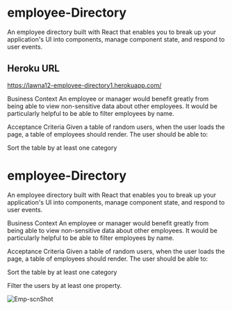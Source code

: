 # employee-Directory
An employee directory built with React that enables you to break up your application's UI into components, manage component state, and respond to user events.

## Heroku URL
https://lawna12-employee-directory1.herokuapp.com/



Business Context
An employee or manager would benefit greatly from being able to view non-sensitive data about other employees. It would be particularly helpful to be able to filter employees by name.

Acceptance Criteria
Given a table of random users, when the user loads the page, a table of employees should render.
The user should be able to:


Sort the table by at least one category


# employee-Directory
An employee directory built with React that enables you to break up your application's UI into components, manage component state, and respond to user events.


Business Context
An employee or manager would benefit greatly from being able to view non-sensitive data about other employees. It would be particularly helpful to be able to filter employees by name.

Acceptance Criteria
Given a table of random users, when the user loads the page, a table of employees should render.
The user should be able to:


Sort the table by at least one category


Filter the users by at least one property.

![Emp-scnShot](https://github.com/Lawna12/employee-Directory/tree/master/employee-directory/src/images)
